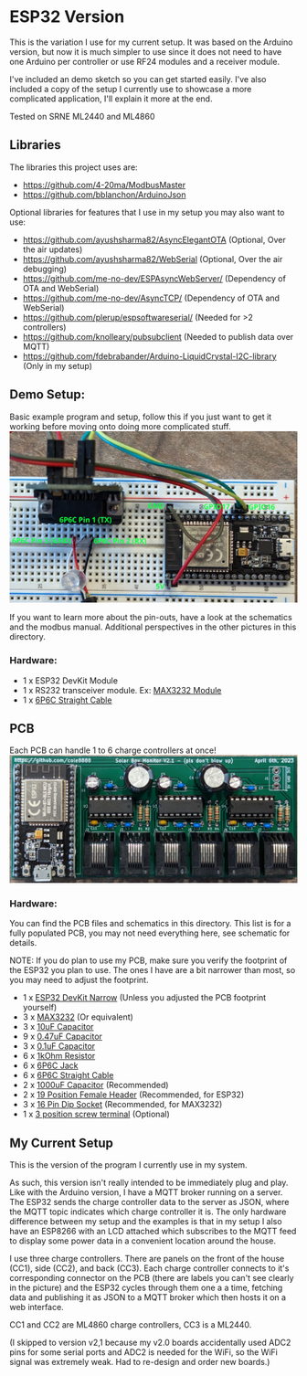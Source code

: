 # ESP32 Version
This is the variation I use for my current setup. It was based on the Arduino version, but now it is much simpler to use since it does not need to have one Arduino per controller or use RF24 modules and a receiver module.

I've included an demo sketch so you can get started easily. I've also included a copy of the setup I currently use to showcase a more complicated application, I'll explain it more at the end.

Tested on SRNE ML2440 and ML4860

## Libraries
The libraries this project uses are:
- https://github.com/4-20ma/ModbusMaster
- https://github.com/bblanchon/ArduinoJson

Optional libraries for features that I use in my setup you may also want to use:
- https://github.com/ayushsharma82/AsyncElegantOTA (Optional, Over the air updates)
- https://github.com/ayushsharma82/WebSerial (Optional, Over the air debugging)
- https://github.com/me-no-dev/ESPAsyncWebServer/ (Dependency of OTA and WebSerial)
- https://github.com/me-no-dev/AsyncTCP/ (Dependency of OTA and WebSerial)
- https://github.com/plerup/espsoftwareserial/ (Needed for >2 controllers)
- https://github.com/knolleary/pubsubclient (Needed to publish data over MQTT)
- https://github.com/fdebrabander/Arduino-LiquidCrystal-I2C-library (Only in my setup)

## Demo Setup:
Basic example program and setup, follow this if you just want to get it working before moving onto doing more complicated stuff.
![Wiring](./ESP32-Wiring.jpg)

If you want to learn more about the pin-outs, have a look at the schematics and the modbus manual.
Additional perspectives in the other pictures in this directory.

### Hardware:
- 1 x ESP32 DevKit Module
- 1 x RS232 transceiver module. Ex: [MAX3232 Module](https://www.digikey.ca/en/products/detail/mikroelektronika/MIKROE-602/4495610)
- 1 x [6P6C Straight Cable](https://www.digikey.ca/en/products/detail/assmann-wsw-components/AT-S-26-6-6-B-7-R/1972588)

## PCB
Each PCB can handle 1 to 6 charge controllers at once!
![PCB](./PCB%20and%20Schematic/ESP32-Assembled-PCB.jpg)

### Hardware:
You can find the PCB files and schematics in this directory. This list is for a fully populated PCB, you may not need everything here, see schematic for details.

NOTE: If you do plan to use my PCB, make sure you verify the footprint of the ESP32 you plan to use. The ones I have are a bit narrower than most, so you may need to adjust the footprint.
- 1 x [ESP32 DevKit Narrow](https://www.amazon.ca/gp/product/B07QCP2451/) (Unless you adjusted the PCB footprint yourself)
- 3 x [MAX3232](https://www.digikey.ca/en/products/detail/analog-devices-inc-maxim-integrated/MAX3232EEPE/1512691) (Or equivalent)
- 3 x [10uF Capacitor](https://www.digikey.ca/en/products/detail/nichicon/ULD2A100MED1TD/7365013)
- 9 x [0.47uF Capacitor](https://www.digikey.ca/en/products/detail/tdk-corporation/FG28X7R1H474KRT06/5803214)
- 3 x [0.1uF Capacitor](https://www.digikey.ca/en/products/detail/vishay-beyschlag-draloric-bc-components/K104K15X7RF5TL2/286538)
- 6 x [1kOhm Resistor](https://www.digikey.ca/en/products/detail/stackpole-electronics-inc/CF14JT1K00/1741314)
- 6 x [6P6C Jack](https://www.digikey.ca/en/products/detail/amphenol-cs-commercial-products/RJE031660110/4889694)
- 6 x [6P6C Straight Cable](https://www.digikey.ca/en/products/detail/assmann-wsw-components/AT-S-26-6-6-B-7-R/1972588)
- 2 x [1000uF Capacitor](https://www.digikey.ca/en/products/detail/rubycon/35ZLH1000MEFC12-5X20/3564067) (Recommended)
- 2 x [19 Position Female Header](https://www.digikey.ca/en/products/detail/sullins-connector-solutions/PPTC191LFBN-RC/810157) (Recommended, for ESP32)
- 3 x [16 Pin Dip Socket](https://www.digikey.ca/en/products/detail/amphenol-cs-fci/DILB16P-223TLF/4292068) (Recommended, for MAX3232)
- 1 x [3 position screw terminal](https://www.digikey.ca/en/products/detail/phoenix-contact/1984620/950850) (Optional)

## My Current Setup
This is the version of the program I currently use in my system.

As such, this version isn't really intended to be immediately plug and play.
Like with the Arduino version, I have a MQTT broker running on a server. The ESP32 sends the charge controller data to the server as JSON, where the MQTT topic indicates which charge controller it is.
The only hardware difference between my setup and the examples is that in my setup I also have an ESP8266 with an LCD attached which subscribes to the MQTT feed to display some power data in a convenient location around the house.

I use three charge controllers. There are panels on the front of the house (CC1), side (CC2), and back (CC3). Each charge controller connects to it's corresponding connector on the PCB (there are labels you can't see clearly in the picture) and the ESP32 cycles through them one a a time, fetching data and publishing it as JSON to a MQTT broker which then hosts it on a web interface.

CC1 and CC2 are ML4860 charge controllers, CC3 is a ML2440.

(I skipped to version v2,1 because my v2.0 boards accidentally used ADC2 pins for some serial ports and ADC2 is needed for the WiFi, so the WiFi signal was extremely weak. Had to re-design and order new boards.)